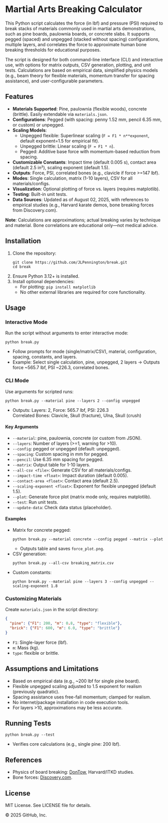 # Martial Arts Breaking Calculator

This Python script calculates the force (in lbf) and pressure (PSI) required to break stacks of materials commonly used in martial arts demonstrations, such as pine boards, paulownia boards, or concrete slabs. It supports pegged (spaced) and unpegged (stacked without spacing) configurations, multiple layers, and correlates the force to approximate human bone breaking thresholds for educational purposes.

The script is designed for both command-line interface (CLI) and interactive use, with options for matrix outputs, CSV generation, plotting, and unit tests. Calculations are based on empirical data, simplified physics models (e.g., beam theory for flexible materials, momentum transfer for spacing assistance), and user-configurable parameters.

## Features
- **Materials Supported**: Pine, paulownia (flexible woods), concrete (brittle). Easily extendable via `materials.json`.
- **Configurations**: Pegged (with spacing: penny 1.52 mm, pencil 6.35 mm, or custom) or unpegged.
- **Scaling Models**: 
  - Unpegged flexible: Superlinear scaling (`F = F1 * n**exponent`, default exponent=1.5 for empirical fit).
  - Unpegged brittle: Linear scaling (`F = F1 * n`).
  - Pegged: Additive base force with momentum-based reduction from spacing.
- **Customizable Constants**: Impact time (default 0.005 s), contact area (default 2.5 in²), scaling exponent (default 1.5).
- **Outputs**: Force, PSI, correlated bones (e.g., clavicle if force >=147 lbf).
- **Modes**: Single calculation, matrix (1-10 layers), CSV for all materials/configs.
- **Visualization**: Optional plotting of force vs. layers (requires matplotlib).
- **Testing**: Built-in unit tests.
- **Data Sources**: Updated as of August 02, 2025, with references to empirical studies (e.g., Harvard karate demos, bone breaking forces from Discovery.com).

**Note**: Calculations are approximations; actual breaking varies by technique and material. Bone correlations are educational only—not medical advice.

## Installation
1. Clone the repository:
   ```
   git clone https://github.com/JLPennington/break.git
   cd break
   ```
2. Ensure Python 3.12+ is installed.
3. Install optional dependencies:
   - For plotting: `pip install matplotlib`
   - No other external libraries are required for core functionality.

## Usage

### Interactive Mode
Run the script without arguments to enter interactive mode:
```
python break.py
```
- Follow prompts for mode (single/matrix/CSV), material, configuration, spacing, constants, and layers.
- Example: Select single calculation, pine, unpegged, 2 layers → Outputs force ~565.7 lbf, PSI ~226.3, correlated bones.

### CLI Mode
Use arguments for scripted runs:
```
python break.py --material pine --layers 2 --config unpegged
```
- Outputs: Layers: 2, Force: 565.7 lbf, PSI: 226.3  
  Correlated Bones: Clavicle, Skull (fracture), Ulna, Skull (crush)

#### Key Arguments
- `--material`: pine, paulownia, concrete (or custom from JSON).
- `--layers`: Number of layers (>=1, warning for >10).
- `--config`: pegged or unpegged (default: unpegged).
- `--spacing`: Custom spacing in mm for pegged.
- `--pencil`: Use 6.35 mm spacing for pegged.
- `--matrix`: Output table for 1-10 layers.
- `--all-csv <file>`: Generate CSV for all materials/configs.
- `--impact-time <float>`: Impact duration (default 0.005).
- `--contact-area <float>`: Contact area (default 2.5).
- `--scaling-exponent <float>`: Exponent for flexible unpegged (default 1.5).
- `--plot`: Generate force plot (matrix mode only, requires matplotlib).
- `--test`: Run unit tests.
- `--update-data`: Check data status (placeholder).

#### Examples
- Matrix for concrete pegged:
  ```
  python break.py --material concrete --config pegged --matrix --plot
  ```
  - Outputs table and saves `force_plot.png`.
- CSV generation:
  ```
  python break.py --all-csv breaking_matrix.csv
  ```
- Custom constants:
  ```
  python break.py --material pine --layers 3 --config unpegged --scaling-exponent 1.8
  ```

### Customizing Materials
Create `materials.json` in the script directory:
```json
{
  "pine": {"F1": 200, "m": 0.8, "type": "flexible"},
  "brick": {"F1": 600, "m": 6.0, "type": "brittle"}
}
```
- `F1`: Single-layer force (lbf).
- `m`: Mass (kg).
- `type`: flexible or brittle.

## Assumptions and Limitations
- Based on empirical data (e.g., ~200 lbf for single pine board).
- Flexible unpegged scaling adjusted to 1.5 exponent for realism (previously quadratic).
- Spacing assistance uses free-fall momentum; clamped for realism.
- No internet/package installation in code execution tools.
- For layers >10, approximations may be less accurate.

## Running Tests
```
python break.py --test
```
- Verifies core calculations (e.g., single pine: 200 lbf).

## References
- Physics of board breaking: [DonTow](https://www.dontow.com/2008/06/the-physics-of-martial-arts-breaking-boards/), Harvard/ITKD studies.
- Bone forces: [Discovery.com](https://www.discovery.com/science/force-to-break-bone).

## License
MIT License. See LICENSE file for details.

© 2025 GitHub, Inc.